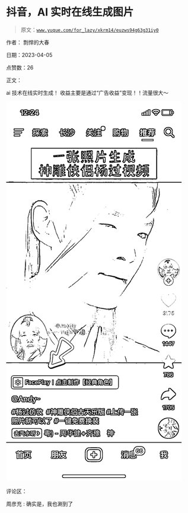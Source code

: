 # 抖音，AI 实时在线生成图片

> 原文：[`www.yuque.com/for_lazy/xkrm14/euzws94g63g31iy0`](https://www.yuque.com/for_lazy/xkrm14/euzws94g63g31iy0)

作者： 剽悍的大春

日期：2023-04-05

点赞数：26

正文：

ai 技术在线实时生成！ 收益主要是通过“广告收益”变现！！流量很大～

![](img/24d2f91513329f9b655955aae6ee2bd0.png)

评论区：

周彦充 : 确实是，我也涮到了

